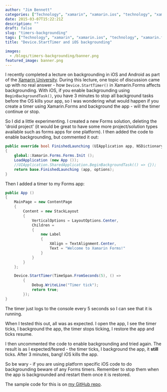 ```yaml
---
author: "Jim Bennett"
categories: ["Technology", "xamarin", "xamarin.ios", "technology", "xamarin.forms", "timers"]
date: 2015-03-07T15:22:21Z
description: ""
draft: false
slug: "timers-backgrounding"
tags: ["Technology", "xamarin", "xamarin.ios", "technology", "xamarin.forms", "timers"]
title: "Device.StartTimer and iOS backgrounding"

images:
  - /blogs/timers-backgrounding/banner.png
featured_image: banner.png
---
```



I recently completed a lecture on backgrounding in iOS and Android as part of the [Xamarin University](https://university.xamarin.com).  During this lecture, one topic of discussion came up with no real answer - how `Device.StartTimer()` in Xamarin.Forms affects backgrounding.  With iOS, if you enable backgrounding using `BeginBackgroundTask()`, you have 3 minutes to stop all background tasks before the OS kills your app, so I was wondering what would happen if you create a timer using Xamarin.Forms and background the app - will the timer continue or stop.

So I did a little experimenting.  I created a new Forms solution, deleting the 'droid project' (it would be great to have some more project/solution types available such as forms apps for one platform).  I then added the code to enable backgrounding, but commented it out:

```cs
public override bool FinishedLaunching (UIApplication app, NSDictionary options)
{
	global::Xamarin.Forms.Forms.Init ();
	LoadApplication (new App ());
    //UIApplication.SharedApplication.BeginBackgroundTask(() => {});
	return base.FinishedLaunching (app, options);
}
```

Then I added a timer to my Forms app:

```cs
public App ()
{
	MainPage = new ContentPage 
	{
		Content = new StackLayout 
		{
			VerticalOptions = LayoutOptions.Center,
			Children = 
			{
				new Label 
				{
					XAlign = TextAlignment.Center,
					Text = "Welcome to Xamarin Forms!"
				}
			}
		}
	};

	Device.StartTimer(TimeSpan.FromSeconds(5), () =>
		{
			Debug.WriteLine("Timer tick");
			return true;
		});
}
```

The timer just logs to the console every 5 seconds so  I can see that it is running.

When I tested this out, all was as expected.  I open the app, I see the timer ticks, I background the app, the timer stops ticking, I restore the app and ticks resume.

I then uncommented the code to enable backgrounding and tried again.  The result is as I expected/feared - the timer ticks, I background the app, it **still** ticks.  After 3 minutes, bang!  iOS kills the app.

So be wary - if you are using platform specific iOS code to do backgrounding beware of any Forms timers.  Remember to stop them when the app is backgrounded and restart them once it is restored.

The sample code for this is on [my GitHub repo](https://github.com/jimbobbennett/DeviceStartTimerTest).

